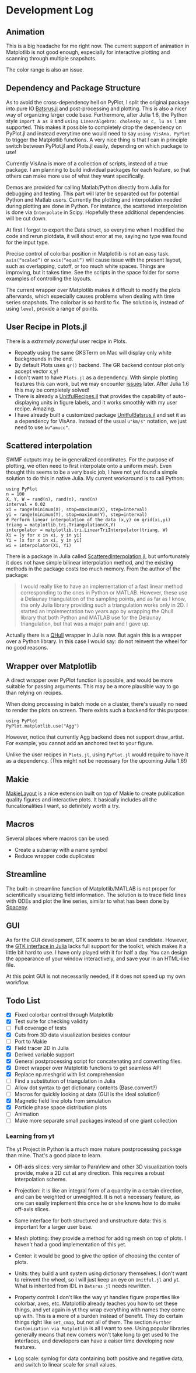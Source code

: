 # Development Log

## Animation

This is a big headache for me right now.
The current support of animation in Matplotlib is not good enough, especially for interactive plotting and scanning through multiple snapshots.

The color range is also an issue.

## Dependency and Package Structure

As to avoid the cross-dependency hell on PyPlot, I split the original package into pure IO [Batsrus.jl](https://github.com/henry2004y/Batsrus.jl) and post-processing and plotting. This is also a nicer way of organizing larger code base.
Furthermore, after Julia 1.6, the Python style `import A as B` and `using LinearAlgebra: cholesky as c, lu as l` are supported.
This makes it possible to completely drop the dependency on PyPlot.jl and instead everytime one would need to say `using VisAna, PyPlot` to trigger the Matplotlib functions. A very nice thing is that I can in principle switch between PyPlot.jl and Plots.jl easily, depending on which package to use!

Currently VisAna is more of a collection of scripts, instead of a true package.
I am planning to build individual packages for each feature, so that others can make more use of what they want specifically.

Demos are provided for calling Matlab/Python directly from Julia for debugging and testing. This part will later be separated out for potential Python and Matlab users. Currently the plotting and interpolation needed during plotting are done in Python. For instance, the scattered interpolation is done via `Interpolate` in Scipy. Hopefully these additional dependencies will be cut down.

At first I forgot to export the Data struct, so everytime when I modified the code and rerun plotdata, it will shout error at me, saying no type was found for the input type.

Precise control of colorbar position in Matplotlib is not an easy task. `axis(“scaled”)` or `axis(“equal”)` will cause issue with the present layout, such as overlapping, cutoff, or too much white spaces. Things are improving, but it takes time. See the scripts in the space folder for some examples of controlling the layouts.

The current wrapper over Matplotlib makes it difficult to modify the plots afterwards, which especially causes problems when dealing with time series snapshots. The colorbar is so hard to fix. The solution is, instead of using `level`, provide a range of points.

## User Recipe in Plots.jl

There is a *extremely powerful* user recipe in Plots.

* Repeatly using the same GKSTerm on Mac will display only white backgrounds in the end.
* By default Plots uses `gr()` backend. The GR backend contour plot only accept vector x,y!
* I don't want to have `Plots.jl` as a dependency. With simple plotting features this can work, but we may encounter [issues](https://github.com/JuliaPlots/RecipesBase.jl/issues/72) later. After Julia 1.6 this may be completely solved!
* There is already a [UnitfulRecipes.jl](https://github.com/jw3126/UnitfulRecipes.jl) that provides the capability of auto-displaying units in figure labels, and it works smoothly with my user recipe. Amazing.
* I have already built a customized package [UnitfulBatsrus.jl](https://github.com/henry2004y/UnitfulBatsrus.jl.git) and set it as a dependency for VisAna. Instead of the usual `u"km/s"` notation, we just need to use `bu"amucc"`.


## Scattered interpolation

SWMF outputs may be in generalized coordinates. For the purpose of plotting, we often need to first interpolate onto a uniform mesh.
Even thought this seems to be a very basic job, I have not yet found a simple solution to do this in native Julia.
My current workaround is to call Python:
```
using PyPlot
n = 100
X, Y, W = rand(n), rand(n), rand(n)
interval = 0.02
xi = range(minimum(X), stop=maximum(X), step=interval)
yi = range(minimum(Y), stop=maximum(Y), step=interval)
# Perform linear interpolation of the data (x,y) on grid(xi,yi)
triang = matplotlib.tri.Triangulation(X,Y)
interpolator = matplotlib.tri.LinearTriInterpolator(triang, W)
Xi = [y for x in xi, y in yi]
Yi = [x for x in xi, y in yi]
wi = interpolator(Xi, Yi)
```

There is a package in Julia called [ScatteredInterpolation.jl](https://github.com/eljungsk/ScatteredInterpolation.jl), but unfortunately it does not have simple bilinear interpolation method, and the existing methods in the package costs too much memory.
From the author of the package:
> I would really like to have an implementation of a fast linear method corresponding to the ones in Python or MATLAB. However, these use a Delaunay triangulation of the sampling points, and as far as I know, the only Julia library providing such a triangulation works only in 2D. I started an implementation two years ago by wrapping the Qhull library that both Python and MATLAB use for the Delaunay triangulation, but that was a major pain and I gave up.

Actually there is a [QHull](https://github.com/JuliaPolyhedra/QHull.jl) wrapper in Julia now. But again this is a wrapper over a Python library. In this case I would say: do not reinvent the wheel for no good reasons.

## Wrapper over Matplotlib

A direct wrapper over PyPlot function is possible, and would be more suitable for passing arguments. This may be a more plausible way to go than relying on recipes.

When doing processing in batch mode on a cluster, there's usually no need to render the plots on screen. There exists such a backend for this purpose:
```
using PyPlot
PyPlot.matplotlib.use("Agg")
```
However, notice that currently Agg backend does not support draw_artist. For example, you cannot add an anchored text to your figure.

Unlike the user recipes in `Plots.jl`, using `PyPlot.jl` would require to have it as a dependency. (This might not be necessary for the upcoming Julia 1.6!)

## Makie

[MakieLayout](https://jkrumbiegel.github.io/MakieLayout.jl/dev/) is a nice extension built on top of Makie to create publication quality figures and interactive plots.
It basically includes all the funcationalities I want, so definitely worth a try.

## Macros

Several places where macros can be used:
* Create a subarray with a name symbol
* Reduce wrapper code duplicates

## Streamline

The built-in streamline function of Matplotlib/MATLAB is not proper for scientifically visualizing field information. The solution is to trace field lines with ODEs and plot the line series, similar to what has been done by [Spacepy](https://github.com/spacepy/spacepy/blob/master/spacepy/pybats/trace2d.py).

## GUI

As for the GUI development, GTK seems to be an ideal candidate. However, the [GTK interface in Julia](https://github.com/JuliaGraphics/Gtk.jl) lacks full support for the toolkit, which makes it a little bit hard to use. I have only played with it for half a day. You can design the appearance of your window interactively, and save your in an HTML-like file.

At this point GUI is not necessarily needed, if it does not speed up my own workflow.

## Todo List

- [x] Fixed colorbar control through Matplotlib
- [x] Test suite for checking validity
- [ ] Full coverage of tests
- [x] Cuts from 3D data visualization besides contour
- [ ] Port to Makie
- [x] Field tracer 2D in Julia
- [x] Derived variable support
- [x] General postprocessing script for concatenating and converting files.
- [x] Direct wrapper over Matplotlib functions to get seamless API
- [x] Replace np.meshgrid with list comprehension
- [ ] Find a substitution of triangulation in Julia
- [ ] Allow dot syntax to get dictionary contents (Base.convert?)
- [ ] Macros for quickly looking at data (GUI is the ideal solution!)
- [x] Magnetic field line plots from simulation
- [x] Particle phase space distribution plots
- [ ] Animation
- [ ] Make more separate small packages instead of one giant collection

### Learning from yt

The yt Project in Python is a much more mature postprocessing package than mine. That's a good place to learn.

* Off-axis slices: very similar to ParaView and other 3D visualization tools provide, make a 2D cut at any direction. This requires a robust interpolation scheme.

* Projection: it is like an integral form of a quantity in a certain direction, and can be weighted or unweighted. It is not a necessary feature, as one can easily implement this once he or she knows how to do make off-axis slices.

* Same interface for both structured and unstructure data: this is important for a larger user base.

* Mesh plotting: they provide a method for adding mesh on top of plots. I haven't had a good implementation of this yet.

* Center: it would be good to give the option of choosing the center of plots.

* Units: they build a unit system using dictionary themselves. I don't want to reinvent the wheel, so I will just keep an eye on `Unitful.jl` and yt. What is inherited from IDL in `Batsrus.jl` needs rewritten.

* Property control: I don't like the way yt handles figure properties like colorbar, axes, etc. Matplotlib already teaches you how to set these things, and yet again in yt they wrap everything with names they come up with. This is a more of a burden instead of benefit. They do certain things right like `set_cmap`, but not all of them. The section `Further Customization via Matplotlib` is all I want to see. Using popular libraries generally means that new comers won't take long to get used to the interfaces, and developers can have a eaiser time developing new features.

* Log scale: symlog for data containing both positive and negative data, and switch to linear scale for small values.


